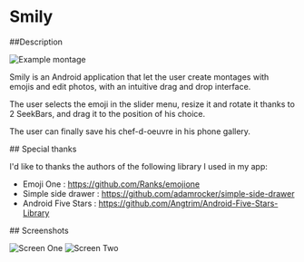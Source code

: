# Smily

##Description

![Example montage](https://lh3.googleusercontent.com/wrpY0MmvyO18yiL3ScBUHQ9tGJeDnhI4ODPI02WM33u3GPldoNllD4g9UIT6nf9vhm4=h900-rw)

Smily is an Android application that let the user create montages with emojis and edit photos, with an intuitive drag and drop interface.

The user selects the emoji in the slider menu, resize it and rotate it thanks to 2 SeekBars, and drag it to the position of his choice.

The user can finally save his chef-d-oeuvre in his phone gallery.

## Special thanks

I'd like to thanks the authors of the following library I used in my app:
- Emoji One : https://github.com/Ranks/emojione
- Simple side drawer : https://github.com/adamrocker/simple-side-drawer
- Android Five Stars : https://github.com/Angtrim/Android-Five-Stars-Library

## Screenshots

![Screen One](https://lh3.googleusercontent.com/V0zXMTuekiIT25de0icatACjkNbssd3ASB71hCeEPDD_3TyerBBt4brOv-ouaFQYm0I=h900-rw)
![Screen Two](https://lh3.googleusercontent.com/yXUGwnWJs2Fj4_O7rjEzXMvs-7tPK1OtcpddwlhzwdEfH-mP8iBl_OIDphFCxJiDhiU=h900-rw)
